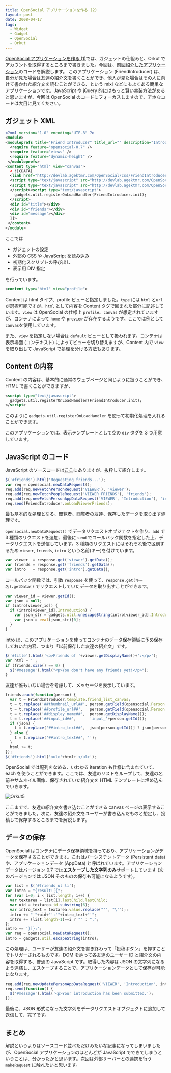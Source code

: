 ```yaml
---
title: OpenSocial アプリケーションを作る (2)
layout: post
date: 2008-04-17
tags:
  - Widget
  - Gadget
  - OpenSocial
  - Orkut
---
```


[OpenSocial アプリケーションを作る (1)](http://devlog.agektmr.com/archives/22)では、ガジェットの仕組みと、Orkut でアカウントを取得するところまで書きました。今回は、[前回紹介したアプリケーション](http://devlab.agektmr.com/OpenSocial/Orkut/FriendIntroducer.xml)のコードを解説します。 このアプリケーション (FriendIntroducer) は、自分が見た場合は友達の紹介文を書くことができ、他人が見た場合はその人に向けて書かれた紹介文を読むことができる、という mixi などにもよくある簡単なアプリケーションです。JavaScript や jQuery 的にはもっと賢い実装方法があると思いますが、今回は OpenSocial のコードにフォーカスしますので、アホなコードは大目に見てください。

## ガジェット XML

```xml
<?xml version="1.0" encoding="UTF-8" ?>
<module>
<moduleprefs title="Friend Introducer" title_url="" description="Introduce your friend!" height="100">
  <require feature="opensocial-0.7" />
  <require feature="views" />
  <require feature="dynamic-height" />
 </moduleprefs>
<content type="html" view="canvas">
  < ![CDATA[
  <link href="http://devlab.agektmr.com/OpenSocial/css/FriendIntroducer.css" rel="stylesheet" type="text/css">
  <script type="text/javascript" src="http://devlab.agektmr.com/OpenSocial/js/jquery.js"></script>
  <script type="text/javascript" src="http://devlab.agektmr.com/OpenSocial/js/FriendIntroducer.js">< /script>
  </script><script type="text/javascript">
    gadgets.util.registerOnLoadHandler(FriendIntroducer.init);
  </script>
  <div id="title"></div>
  <div id="friends"></div>
  <div id="message"></div>
  ]]>
 </content>
</module>
```

ここでは

* ガジェットの設定
* 外部の CSS や JavaScript を読み込み
* 初期化スクリプトの呼び出し
* 表示用 DIV 指定

を行っています。

```xml
<content type="html" view="profile">
```

Content は html タイプ、profile ビューと指定しました。`type` には `html` と`url` が選択可能ですが、`html` として内容を Content タグで囲まれた部分に記述しています。`view` は OpenSocial の仕様上 `profile`、`canvas` が想定されていますが、コンテナによって `home` や `preview` が存在するようです。ここでは例として `canvas`を使用しています。

また、`view` を指定しない場合は `default` ビューとして扱われます。コンテナは表示場面 (コンテキスト) によってビューを切り替えますが、Content 内で `view` を取り出して JavaScript で処理を分ける方法もあります。

## Content の内容

Content の内容は、基本的に通常のウェブページと同じように扱うことができ、HTML で書くことができますが、

```xml
<script type="text/javascript">
  gadgets.util.registerOnLoadHandler(FriendIntroducer.init);
</script>
```

このように `gadgets.util.registerOnLoadHandler` を使って初期化処理を入れることができます。

このアプリケーションでは、表示テンプレートとして空の `div` タグを 3 つ用意しています。

## JavaScript のコード

JavaScript のソースコードは<a href="http://devlab.agektmr.com/OpenSocial/js/FriendIntroducer.js" target="_blank">ここ</a>にありますが、抜粋して紹介します。

```js
$('#friends').html('Requesting friends...');
var req = opensocial.newDataRequest();
req.add(req.newFetchPersonRequest('VIEWER'), 'viewer');
req.add(req.newFetchPeopleRequest('VIEWER_FRIENDS'), 'friends');
req.add(req.newFetchPersonAppDataRequest('VIEWER', 'Introduction'), 'intro');
req.send(FriendIntroducer.onLoadViewerFriends);
```

最も基本的な処理となる、閲覧者、閲覧者の友達、保存したデータを取り出す処理です。

`opensocial.newDataRequest()` でデータリクエストオブジェクトを作り、`add` で 3 種類のリクエストを追加、最後に `send` でコールバック関数を指定した上、データリクエストを送信しています。3 種類のリクエストにはそれぞれ後で区別するため `viewer`, `friends`, `intro` という名前(キー)を付けています。

```js
var viewer  = response.get('viewer').getData();
var friends = response.get('friends').getData();
var intro   = response.get('intro').getData();
```

コールバック関数では、引数 `response` を使って、`response.get(キー名).getData()` でリクエストしていたデータを取り出すことができます。

```js
var viewer_id = viewer.getId();
var json = null;
if (intro[viewer_id]) {
  if (intro[viewer_id].Introduction) {
    var json_str = gadgets.util.unescapeString(intro[viewer_id].Introduction);
    var json = eval(json_str)[0];
  }
}
```

intro は、このアプリケーションを使ってコンテナのデータ保存領域に予め保存しておいた内容、つまり「以前保存した友達の紹介文」です。

```js
$('#title').html('<p>Friends of '+viewer.getDisplayName()+':</p>');
var html = '';
if (friends.size() == 0) {
  $('#message').html("<p>You don't have any friends yet!</p>");
}
```

友達が誰もいない場合を考慮して、メッセージを表示しています。

```js
friends.each(function(person) {
  var t = FriendIntroducer.template.friend_list_canvas;
  t = t.replace('##thumbnail_url##', person.getField(opensocial.Person.Field.THUMBNAIL_URL));
  t = t.replace('##profile_url##',   person.getField(opensocial.Person.Field.PROFILE_URL));
  t = t.replace('##display_name##',  person.getDisplayName());
  t = t.replace('##input_id##',      'input_'+person.getId());
  if (json) {
    t = t.replace('##intro_text##',  json[person.getId()] ? json[person.getId()] : '');
  } else {
    t = t.replace('##intro_text##', '');
  }
  html += t;
});
$('#friends').html('<ul>'+html+'</ul>');
```

OpenSocial では配列をなめる、いわゆる iteration も仕様に含まれていて、each を使うことができます。ここでは、友達のリストをループして、友達の名前やサムネイル画像、保存されていた紹介文を HTML テンプレートに埋め込んでいきます。

![Orkut5](/images/2008/03/orkut5.jpg)

ここまでで、友達の紹介文を書き込むことができる canvas ページの表示することができました。次に、友達の紹介文をユーザーが書き込んだものと想定し、投稿して保存するところまでを解説します。

## データの保存

OpenSocial はコンテナにデータ保存領域を持っており、アプリケーションがデータを保存することができます。これはパーシステントデータ (Persistant data) や、アプリケーションデータ (AppData) と呼ばれています。アプリケーションデータはバージョン 0.7 では**エスケープした文字列のみ**サポートしています (次のバージョンでは JSON そのものの保存も可能になるようです)。

```js
var list = $('#friends ul li');
var intro = "{result:[{";
for (var i=0; i < list.length; i++) {
  var textarea = list[i].lastChild.lastChild;
  var uid = textarea.id.substring(6);
  var intro_text = textarea.value.replace("'", "\'");;
  intro += "'"+uid+"':'"+intro_text+"'";
  intro += (list.length-1)==i ? "" : ",";
};
intro += '}]};';
var req = opensocial.newDataRequest();
intro = gadgets.util.escapeString(intro);
```

この処理は、ユーザーが友達の紹介文を書き終わって「投稿ボタン」を押すことでトリガーされるものです。DOM を辿って各友達のユーザー ID と紹介文の内容を取得する、普通の JavaScript です。取得した内容は JSON の文字列になるよう連結し、エスケープすることで、アプリケーションデータとして保存が可能になります。

```js
req.add(req.newUpdatePersonAppDataRequest('VIEWER', 'Introduction', intro));
req.send(function() {
  $('#message').html('<p>Your introduction has been submitted.');
});
```

最後に、JSON 形式になった文字列をデータリクエストオブジェクトに追加して送信して、完了です。

## まとめ

解説というよりはソースコード並べただけみたいな記事になってしまいましたが、OpenSocial アプリケーションのほとんどが JavaScript でできてしまうということは、分かったかと思います。次回は外部サーバーとの連携を行う `makeRequest` に触れたいと思います。
